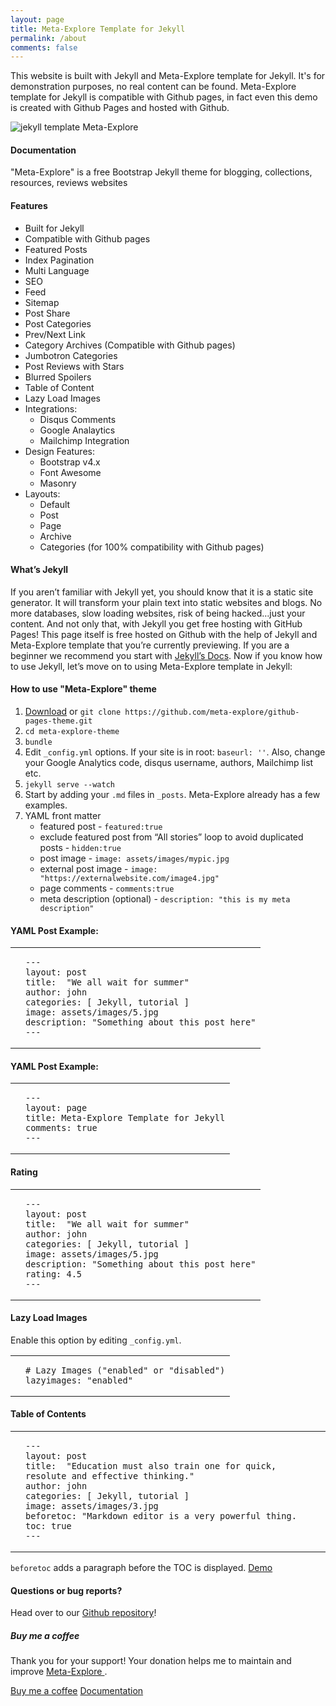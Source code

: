 ```yaml
---
layout: page
title: Meta-Explore Template for Jekyll
permalink: /about
comments: false
---
```


<div class="row justify-content-between">
<div class="col-md-8 pr-5">

<p>This website is built with Jekyll and Meta-Explore template for Jekyll. It's for demonstration purposes, no real content can be found. Meta-Explore template for Jekyll is compatible with Github pages, in fact even this demo is created with Github Pages and hosted with Github.</p>

<p class="mb-5"><img class="shadow-lg" src="{{site.baseurl}}/assets/images/meta-explore-template.jpg" alt="jekyll template Meta-Explore" /></p>
<h4>Documentation</h4>

<p>"Meta-Explore" is a free Bootstrap Jekyll theme for blogging, collections, resources, reviews websites</p>

<h4>Features</h4>
<ul>
    <li>Built for Jekyll</li>
    <li>Compatible with Github pages</li>
    <li>Featured Posts</li>
    <li>Index Pagination</li>
    <li>Multi Language</li>
    <li>SEO</li>
    <li>Feed</li>
    <li>Sitemap</li>
    <li>Post Share</li>
    <li>Post Categories</li>
    <li>Prev/Next Link</li>
    <li>Category Archives (Compatible with Github pages)</li>
    <li>Jumbotron Categories</li>
    <li>Post Reviews with Stars</li>
    <li>Blurred Spoilers</li>
    <li>Table of Content</li>
    <li>Lazy Load Images</li>
    <li>Integrations:
        <ul>
            <li>Disqus Comments</li>
            <li>Google Analaytics</li>
            <li>Mailchimp Integration</li>
        </ul>
    </li>
    <li>Design Features:
        <ul>
            <li>Bootstrap v4.x</li>
            <li>Font Awesome</li>
            <li>Masonry</li>
        </ul>
    </li>
    <li>Layouts:
        <ul>
            <li>Default</li>
            <li>Post</li>
            <li>Page</li>
            <li>Archive</li>
            <li>Categories (for 100% compatibility with Github pages)</li>
        </ul>
    </li>
</ul>

<h4>What’s Jekyll</h4>

<p>If you aren’t familiar with Jekyll yet, you should know that it is a static site generator. It will transform your plain text into static websites and blogs. No more databases, slow loading websites, risk of being hacked…just your content. And not only that, with Jekyll you get free hosting with GitHub Pages! This page itself is free hosted on Github with the help of Jekyll and Meta-Explore template that you’re currently previewing. If you are a beginner we recommend you start with <a href="https://jekyllrb.com/docs/installation/">Jekyll’s Docs</a>. Now if you know how to use Jekyll, let’s move on to using Meta-Explore template in Jekyll:</p>

<h4>How to use "Meta-Explore" theme</h4>

<ol>
    <li><a href="https://github.com/meta-explore/github-pages-theme/archive/master.zip">Download</a> or <code class="highlighter-rouge">git clone https://github.com/meta-explore/github-pages-theme.git</code></li>
    <li><code class="highlighter-rouge">cd meta-explore-theme</code></li>
    <li><code class="highlighter-rouge">bundle</code></li>
    <li>Edit <code class="highlighter-rouge">_config.yml</code> options. If your site is in root: <code class="highlighter-rouge">baseurl: ''</code>. Also, change your Google Analytics code, disqus username, authors, Mailchimp list etc.</li>
    <li><code class="highlighter-rouge">jekyll serve --watch</code></li>
    <li>Start by adding your <code class="highlighter-rouge">.md</code> files in <code class="highlighter-rouge">_posts</code>. Meta-Explore already has a few examples.</li>
    <li>YAML front matter
        <ul>
            <li>featured post - <code class="highlighter-rouge">featured:true</code></li>
            <li>exclude featured post from “All stories” loop to avoid duplicated posts - <code class="highlighter-rouge">hidden:true</code></li>
            <li>post image - <code class="highlighter-rouge">image: assets/images/mypic.jpg</code></li>
            <li>external post image - <code class="highlighter-rouge">image: "https://externalwebsite.com/image4.jpg"</code></li>
            <li>page comments - <code class="highlighter-rouge">comments:true</code></li>
            <li>meta description (optional) - <code class="highlighter-rouge">description: "this is my meta description"</code></li>
        </ul>
    </li>
</ol>

<h4>YAML Post Example:</h4>
<div class="language-markdown highlighter-rouge">
    <div class="highlight">
        <table class="rouge-table">
            <tbody>
                <tr>
                    <td class="rouge-gutter gl"></td>
                    <td class="rouge-code">
<pre>
<code><span class="nn">---</span>
<span class="na">layout</span><span class="pi">:</span> <span class="s">post</span>
<span class="na">title</span><span class="pi">:</span>  <span class="s2">"</span><span class="s">We</span><span class="nv"> </span><span class="s">all</span><span class="nv"> </span><span class="s">wait</span><span class="nv"> </span><span class="s">for</span><span class="nv"> </span><span class="s">summer"</span>
<span class="na">author</span><span class="pi">:</span> <span class="s">john</span>
<span class="na">categories</span><span class="pi">:</span> <span class="pi">[</span> <span class="nv">Jekyll</span><span class="pi">,</span> <span class="nv">tutorial</span> <span class="pi">]</span>
<span class="na">image</span><span class="pi">:</span> <span class="s">assets/images/5.jpg</span>
<span class="na">description</span><span class="pi">:</span> <span class="s2">"</span><span class="s">Something</span><span class="nv"> </span><span class="s">about</span><span class="nv"> </span><span class="s">this</span><span class="nv"> </span><span class="s">post</span><span class="nv"> </span><span class="s">here"</span>
<span class="nn">---</span></code>
</pre>
                    </td>
                </tr>
            </tbody>
        </table>
    </div>
</div>

<h4>YAML Post Example:</h4>
<div class="language-markdown highlighter-rouge">
    <div class="highlight">
        <table class="rouge-table">
            <tbody>
                <tr>
                    <td class="rouge-gutter gl"></td>
                    <td class="rouge-code">
<pre><code><span class="nn">---</span>
<span class="na">layout</span><span class="pi">:</span> <span class="s">page</span>
<span class="na">title</span><span class="pi">:</span> <span class="s">Meta-Explore Template for Jekyll</span>
<span class="na">comments</span><span class="pi">:</span> <span class="no">true</span>
<span class="nn">---</span>
</code></pre>
                    </td>
                </tr>
            </tbody>
        </table>
    </div>
</div>

<h4>Rating</h4>
<div class="language-markdown highlighter-rouge">
    <div class="highlight">
        <table class="rouge-table">
            <tbody>
                <tr>
                    <td class="rouge-gutter gl"></td>
                    <td class="rouge-code">
<pre><code><span class="nn">---</span>
<span class="na">layout</span><span class="pi">:</span> <span class="s">post</span>
<span class="na">title</span><span class="pi">:</span>  <span class="s2">"</span><span class="s">We</span><span class="nv"> </span><span class="s">all</span><span class="nv"> </span><span class="s">wait</span><span class="nv"> </span><span class="s">for</span><span class="nv"> </span><span class="s">summer"</span>
<span class="na">author</span><span class="pi">:</span> <span class="s">john</span>
<span class="na">categories</span><span class="pi">:</span> <span class="pi">[</span> <span class="nv">Jekyll</span><span class="pi">,</span> <span class="nv">tutorial</span> <span class="pi">]</span>
<span class="na">image</span><span class="pi">:</span> <span class="s">assets/images/5.jpg</span>
<span class="na">description</span><span class="pi">:</span> <span class="s2">"</span><span class="s">Something</span><span class="nv"> </span><span class="s">about</span><span class="nv"> </span><span class="s">this</span><span class="nv"> </span><span class="s">post</span><span class="nv"> </span><span class="s">here"</span>
<span class="na">rating</span><span class="pi">:</span> <span class="s">4.5</span>
<span class="nn">---</span>
</code></pre>
                    </td>
                </tr>
            </tbody>
        </table>
    </div>
</div>

<h4>Lazy Load Images</h4>

<p>Enable this option by editing <code class="highlighter-rouge">_config.yml</code>.</p>
<div class="language-markdown highlighter-rouge">
    <div class="highlight">
        <table class="rouge-table">
            <tbody>
                <tr>
                    <td class="rouge-gutter gl"></td>
                    <td class="rouge-code">
<pre><code><span class="gh"># Lazy Images ("enabled" or "disabled")</span>
lazyimages: "enabled"
</code></pre>
                    </td>
                </tr>
            </tbody>
        </table>
    </div>
</div>

<h4>Table of Contents</h4>
<div class="language-markdown highlighter-rouge">
    <div class="highlight">
        <table class="rouge-table">
            <tbody>
                <tr>
                    <td class="rouge-gutter gl"></td>
                    <td class="rouge-code">
<pre><code><span class="nn">---</span>
<span class="na">layout</span><span class="pi">:</span> <span class="s">post</span>
<span class="na">title</span><span class="pi">:</span>  <span class="s2">"</span><span class="s">Education</span><span class="nv"> </span><span class="s">must</span><span class="nv"> </span><span class="s">also</span><span class="nv"> </span><span class="s">train</span><span class="nv"> </span><span class="s">one</span><span class="nv"> </span><span class="s">for</span><span class="nv"> </span><span class="s">quick,</span><span class="nv"> </span><span class="s">resolute</span><span class="nv"> </span><span class="s">and</span><span class="nv"> </span><span class="s">effective</span><span class="nv"> </span><span class="s">thinking."</span>
<span class="na">author</span><span class="pi">:</span> <span class="s">john</span>
<span class="na">categories</span><span class="pi">:</span> <span class="pi">[</span> <span class="nv">Jekyll</span><span class="pi">,</span> <span class="nv">tutorial</span> <span class="pi">]</span>
<span class="na">image</span><span class="pi">:</span> <span class="s">assets/images/3.jpg</span>
<span class="na">beforetoc</span><span class="pi">:</span> <span class="s2">"</span><span class="s">Markdown</span><span class="nv"> </span><span class="s">editor</span><span class="nv"> </span><span class="s">is</span><span class="nv"> </span><span class="s">a</span><span class="nv"> </span><span class="s">very</span><span class="nv"> </span><span class="s">powerful</span><span class="nv"> </span><span class="s">thing.</span>
<span class="na">toc</span><span class="pi">:</span> <span class="no">true</span>
<span class="nn">---</span>
</code></pre>
                    </td>
                </tr>
            </tbody>
        </table>
    </div>
</div>

<p><code class="highlighter-rouge">beforetoc</code> adds a paragraph before the TOC is displayed. <a href="https://meta-explore.github.io/">Demo</a></p>

<h4>Questions or bug reports?</h4>

<p>Head over to our <a href="https://github.com/meta-explore/github-pages-theme">Github repository</a>!</p>

</div>

<div class="col-md-4">

<div class="sticky-top sticky-top-80">
<h5>Buy me a coffee</h5>

<p>Thank you for your support! Your donation helps me to maintain and improve <a target="_blank" href="https://github.com/meta-explore/github-pages-theme">Meta-Explore <i class="fab fa-github"></i></a>.</p>

<a target="_blank" href="https://www.paypal.me/chzng" class="btn btn-danger">Buy me a coffee</a> <a target="_blank" href="https://meta-explore.github.io/about" class="btn btn-warning">Documentation</a>

</div>
</div>
</div>

